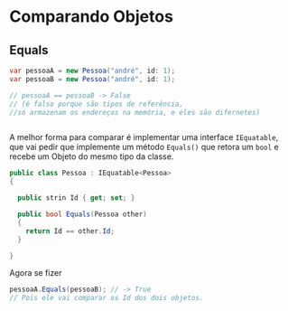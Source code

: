 # Comparando Objetos

## Equals

```csharp
var pessoaA = new Pessoa("andré", id: 1);
var pessoaB = new Pessoa("andré", id: 1);

// pessoaA == pessoaB -> False 
// (é falso porque são tipos de referência, 
//só armazenam os endereços na memória, e eles são difernetes)



```

A melhor forma para comparar é implementar uma interface `IEquatable`, 
que vai pedir que implemente um método `Equals()` que retora
um `bool` e recebe um Objeto do mesmo tipo da classe.




```csharp
public class Pessoa : IEquatable<Pessoa>
{

  public strin Id { get; set; }

  public bool Equals(Pessoa other) 
  {
    return Id == other.Id;
  }

}
```

Agora se fizer

```csharp
pessoaA.Equals(pessoaB); // -> True
// Pois ele vai comparar os Id dos dois objetos.
```